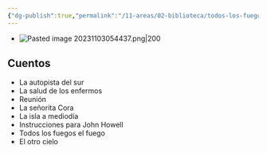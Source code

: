```yaml
---
{"dg-publish":true,"permalink":"/11-areas/02-biblioteca/todos-los-fuegos-el-fuego/","noteIcon":""}
---
```


- ![Pasted image 20231103054437.png|200](/img/user/11%20%C3%81reas%20%E2%9A%99/02%20Biblioteca/%F0%9F%92%BE%20Adjuntos/Pasted%20image%2020231103054437.png)
## Cuentos
- La autopista del sur
- La salud de los enfermos
- Reunión
- La señorita Cora
- La isla a mediodía
- Instrucciones para John Howell
- Todos los fuegos el fuego
- El otro cielo